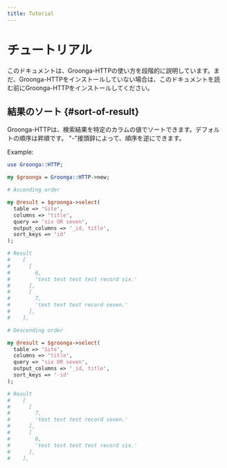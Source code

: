 ```yaml
---
title: Tutorial
---
```


# チュートリアル

このドキュメントは、Groonga-HTTPの使い方を段階的に説明しています。まだ、Groonga-HTTPをインストールしていない場合は、このドキュメントを読む前にGroonga-HTTPをインストールしてください。

## 結果のソート {#sort-of-result}

Groonga-HTTPは、検索結果を特定のカラムの値でソートできます。デフォルトの順序は昇順です。
"-"接頭辞によって、順序を逆にできます。

Example:

```perl
use Groonga::HTTP;

my $groonga = Groonga::HTTP->new;

# Ascending order

my @result = $groonga->select(
  table => 'Site',
  columns => 'title',
  query => 'six OR seven',
  output_columns => '_id, title',
  sort_keys => 'id'
);

# Result
#    [
#      [
#        6,
#        'test test test test record six.'
#      ],
#      [
#        7,
#        'test test test record seven.'
#      ],
#    ],

# Descending order

my @result = $groonga->select(
  table => 'Site',
  columns => 'title',
  query => 'six OR seven',
  output_columns => '_id, title',
  sort_keys => '-id'
);

# Result
#    [
#      [
#        7,
#        'test test test record seven.'
#      ],
#      [
#        6,
#        'test test test test record six.'
#      ],
#    ],

```

[install]:../install/
